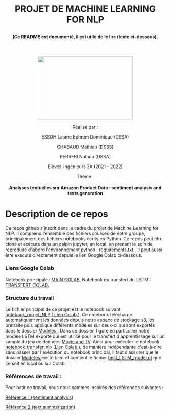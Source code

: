 <h1><p align="center"> PROJET DE MACHINE LEARNING FOR NLP </p></h1>
<h4><p align="center"> (Ce  README est documenté, il est utile de le lire (texte ci-dessous). </p></h4>

<p align="center">
  <br><br>
  <img src="https://upload.wikimedia.org/wikipedia/commons/thumb/e/ec/LOGO-ENSAE.png/480px-LOGO-ENSAE.png", width="300", height="200">
</p>


<p align="center">Réalisé par :</p>

<p align="center">ESSOH Lasme Ephrem Dominique (DSSA)</p>
<p align="center">CHABAUD Mathieu (DSSS)</p>
<p align="center">BERREBI Nathan (DSSA)</p>

<p align="center">Elèves-Ingénieurs 3A (2021 - 2022)</p>
<p align="center">Thème :</p>
<h4><p align="center">Analyses textuelles sur Amazon Product Data : sentiment analysis and texts generation</p></h4>

# Description de ce repos

Ce repos github s'inscrit dans le cadre du projet de Machine Learning for NLP. Il comprend l'ensemble des fichiers sources de notre groupe, principalement des fichiers notebooks écrits en Python. Ce repos peut être cloné et exécuté dans un calpin jupyter, en local, en prenant le soin de reproduire d'abord l'environnement python : <a href  ="https://github.com/lasme-ephrem/nlp_project/blob/main/requirements.txt"> requirements.txt <a/>. Il peut aussi être exécuté directement depuis le lien Google Colab ci-dessous.

### Liens Google Colab 
  Notebook principale : <a href="https://colab.research.google.com/drive/1N1I8gShlDpqSw53JlkRSr7ZSE28TtUsZ?usp=sharing"> MAIN COLAB.<a/>
  Notebook du transfert du LSTM : <a href="https://colab.research.google.com/drive/1i5zehYMtjF6N2Nn3f0aB5XStkQSI_6ne?usp=sharing">TRANSFERT COLAB.<a/>

### Structure du travail
  
  Le fichier principal de ce projet est le notebook suivant <a href ="https://github.com/lasme-ephrem/nlp_project/blob/main/rapport_notebook_nlp_project.ipynb"> notebook_projet_NLP <a/> (<a href="https://colab.research.google.com/drive/1N1I8gShlDpqSw53JlkRSr7ZSE28TtUsZ?usp=sharing"> Lien Colab.<a/>). Ce notebook télécharge automatiquement les données dépuis notre espace de stockage s3, les prétraite puis applique différents modèles sur ceux-ci qui sont exportés dans le dossier <a href ="https://github.com/lasme-ephrem/nlp_project/tree/main/Modeles"> Modeles <a/>. Dans ce dossier, figure en particulier notre modèle LSTM exporté qui est utilisé pour le transfert d'apprentissage sur un sample du jeu de données <a href = "https://github.com/lasme-ephrem/nlp_project/blob/main/Movies_TV_low.csv"> Movie and TV<a/>. Ainsi pour exécuter le notebook <a href = "https://github.com/lasme-ephrem/nlp_project/blob/main/rapport_notebook_nlp_transfert.ipynb"> notebook_transfer_nlp<a/> (<a href="https://colab.research.google.com/drive/1i5zehYMtjF6N2Nn3f0aB5XStkQSI_6ne?usp=sharing">Lien Colab.<a/>), de manière indépendante c'est-à-dire sans passer par l'exécution du notebook principal, il faut s'assurer que le dossier <a href ="https://github.com/lasme-ephrem/nlp_project/tree/main/Modeles"> Modeles <a/> existe bien et contient le fichier <a href ="https://github.com/lasme-ephrem/nlp_project/tree/main/Modeles/best_LSTM_model.pt"> best_LSTM_model.pt<a/>  que ce soit en local ou sur Colab.

 ### Références de travail :
  
  Pour batir ce travail, nous nous sommes inspirés des références suivantes :
  
  <a href ="https://github.com/Rebecasarai/Amazon-reviews-sentiment-analysis-pytorch">Référence 1 (sentiment analysis)<a/>
    
  <a href ="https://www.kaggle.com/code/rahuldshetty/text-summarization-in-pytorch/notebook">Référence 2 (text summarization)<a/>
